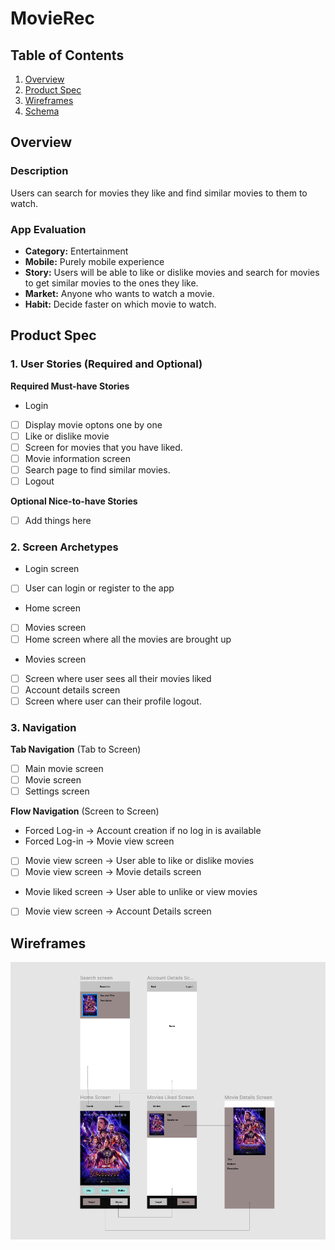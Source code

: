 # MovieRec

## Table of Contents
1. [Overview](#Overview)
1. [Product Spec](#Product-Spec)
1. [Wireframes](#Wireframes)
2. [Schema](#Schema)

## Overview
### Description
Users can search for movies they like and find similar movies to them to watch.

### App Evaluation
- **Category:**
Entertainment
- **Mobile:**
Purely mobile experience
- **Story:**
Users will be able to like or dislike movies and search for movies to get similar movies to the ones they like.
- **Market:**
Anyone who wants to watch a movie.
- **Habit:**
Decide faster on which movie to watch.


## Product Spec

### 1. User Stories (Required and Optional)

**Required Must-have Stories**

* Login
- [ ] Display movie optons one by one
- [ ] Like or dislike movie
- [ ] Screen for movies that you have liked.
- [ ] Movie information screen
- [ ] Search page to find similar movies.
- [ ] Logout

**Optional Nice-to-have Stories**
- [ ] Add things here

### 2. Screen Archetypes

* Login screen
- [ ] User can login or register to the app
* Home screen
- [ ] Movies screen
- [ ] Home screen where all the movies are brought up
* Movies screen
- [ ] Screen where user sees all their movies liked
- [ ] Account details screen
- [ ] Screen where user can their profile logout.
  
### 3. Navigation

**Tab Navigation** (Tab to Screen)

- [ ] Main movie screen
- [ ] Movie screen
- [ ] Settings screen

**Flow Navigation** (Screen to Screen)

* Forced Log-in -> Account creation if no log in is available
* Forced Log-in -> Movie view screen
- [ ] Movie view screen -> User able to like or dislike movies
- [ ] Movie view screen -> Movie details screen
* Movie liked screen -> User able to unlike or view movies
- [ ] Movie view screen -> Account Details screen

## Wireframes
![](./movieRecArchitecture.png)

